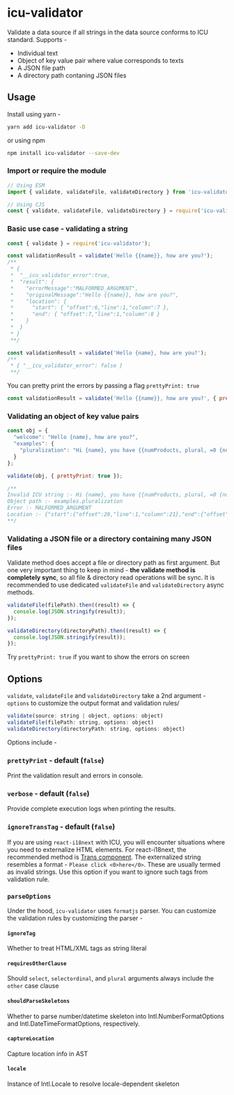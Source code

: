# icu-validator

Validate a data source if all strings in the data source conforms to ICU standard.
Supports -
* Individual text
* Object of key value pair where value corresponds to texts
* A JSON file path
* A directory path contaning JSON files

## Usage

Install using yarn -
```sh
yarn add icu-validator -D
```
or using npm
```sh
npm install icu-validator --save-dev
```

### Import or require the module

```javascript
// Using ESM
import { validate, validateFile, validateDirectory } from 'icu-validator';

// Using CJS
const { validate, validateFile, validateDirectory } = require('icu-validator');
```

### Basic use case - validating a string

```javascript
const { validate } = require('icu-validator');

const validationResult = validate('Hello {{name}}, how are you?');
/**
 * {
 *  "__icu_validator_error":true,
 *  "result": {
 *    "errorMessage":"MALFORMED_ARGUMENT",
 *    "originalMessage":"Hello {{name}}, how are you?",
 *    "location": {
 *      "start": { "offset":6,"line":1,"column":7 },
 *      "end": { "offset":7,"line":1,"column":8 }
 *    }
 *  }
 * }
 **/

const validationResult = validate('Hello {name}, how are you?');
/**
 * { "__icu_validator_error": false }
 **/
```

You can pretty print the errors by passing a flag ```prettyPrint: true```
```javascript
const validationResult = validate('Hello {{name}}, how are you?', { prettyPrint: true });
```

### Validating an object of key value pairs

```javascript
const obj = {
  "welcome": "Hello {name}, how are you?",
  "examples": {
    "pluralization": "Hi {name}, you have {{numProducts, plural, =0 {no items} =1 {one item} other {# items}} in cart"
  }
};

validate(obj, { prettyPrint: true });

/**
Invalid ICU string :- Hi {name}, you have {{numProducts, plural, =0 {no items} =1 {one item} other {# items}} in cart
Object path :- examples.pluralization
Error :- MALFORMED_ARGUMENT
Location :- {"start":{"offset":20,"line":1,"column":21},"end":{"offset":21,"line":1,"column":22}}
**/
```

### Validating a JSON file or a directory containing many JSON files

Validate method does accept a file or directory path as first argument. But one very important thing to keep in mind - **the validate method is completely sync**, so all file & directory read operations will be sync.
It is recommended to use dedicated ```validateFile``` and ```validateDirectory``` async methods.

```javascript
validateFile(filePath).then((result) => {
  console.log(JSON.stringify(result));
});

validateDirectory(directoryPath).then((result) => {
  console.log(JSON.stringify(result));
});
```

Try ```prettyPrint: true``` if you want to show the errors on screen

## Options
```validate```, ```validateFile``` and ```validateDirectory``` take a 2nd argument - ```options``` to customize the output format and validation rules/

```javascript
validate(source: string | object, options: object)
validateFile(filePath: string, options: object)
validateDirectory(directoryPath: string, options: object)
```

Options include -

### `prettyPrint` - default (`false`)
Print the validation result and errors in console.

### `verbose` - default (`false`)
Provide complete execution logs when printing the results.

### `ignoreTransTag` - default (`false`)
If you are using `react-i18next` with ICU, you will encounter situations where you need to externalize HTML elements. For react-i18next, the recommended method is [Trans component](https://react.i18next.com/latest/trans-component). The externalized string resembles a format - ```Please click <0>here</0>```. These are usually termed as invalid strings. Use this option if you want to ignore such tags from validation rule.

### `parseOptions`
Under the hood, ```icu-validator``` uses ```formatjs``` parser. You can customize the validation rules by customizing the parser -
#### ``ignoreTag``
Whether to treat HTML/XML tags as string literal
#### ``requiresOtherClause``
Should ```select```, ```selectordinal```, and ```plural``` arguments always include the ```other``` case clause
#### ``shouldParseSkeletons``
Whether to parse number/datetime skeleton into Intl.NumberFormatOptions and Intl.DateTimeFormatOptions, respectively.
#### ``captureLocation``
Capture location info in AST
#### ``locale``
Instance of Intl.Locale to resolve locale-dependent skeleton

